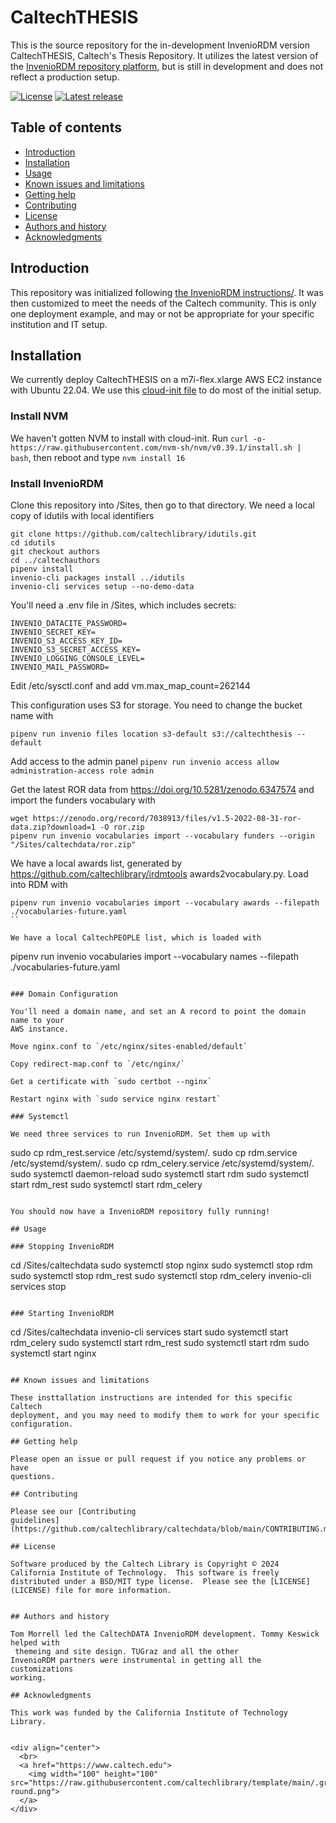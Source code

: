 # CaltechTHESIS

This is the source repository for the in-development InvenioRDM version CaltechTHESIS, Caltech's Thesis Repository. It utilizes the latest version of the [InvenioRDM repository
platform](https://inveniosoftware.org/products/rdm/), but is still in development and does not reflect a production setup.

[![License](https://img.shields.io/badge/License-BSD%203--Clause-blue.svg?color=orange)](https://choosealicense.com/licenses/bsd-3-clause)
[![Latest release](https://img.shields.io/github/v/release/caltechlibrary/caltechdata.svg?color=b44e88)](https://github.com/caltechlibrary/caltechdata/releases)



## Table of contents

* [Introduction](#introduction)
* [Installation](#installation)
* [Usage](#usage)
* [Known issues and limitations](#known-issues-and-limitations)
* [Getting help](#getting-help)
* [Contributing](#contributing)
* [License](#license)
* [Authors and history](#authors-and-history)
* [Acknowledgments](#authors-and-acknowledgments)


## Introduction

This repository was initialized following [the InvenioRDM
instructions/](https://inveniordm.docs.cern.ch/install/). It was then
customized to meet the needs of the Caltech community. This is only one
deployment example, and may or not be appropriate for your specific
institution and IT setup. 

## Installation

We currently deploy CaltechTHESIS on a m7i-flex.xlarge AWS EC2 instance with Ubuntu
22.04. We use this [cloud-init
file](https://github.com/caltechlibrary/cloud-init-examples/blob/main/invenio-rdm-12-init.yaml)
to do most of the initial setup.

### Install NVM

We haven't gotten NVM to install with cloud-init. Run `curl -o-
https://raw.githubusercontent.com/nvm-sh/nvm/v0.39.1/install.sh | bash`, then
reboot and type `nvm install 16`

### Install InvenioRDM

Clone this repository into /Sites, then go to that directory. We need a local copy of idutils with local identifiers

```
git clone https://github.com/caltechlibrary/idutils.git
cd idutils
git checkout authors
cd ../caltechauthors
pipenv install
invenio-cli packages install ../idutils
invenio-cli services setup --no-demo-data
```

You'll need a .env file in /Sites, which includes secrets:

```
INVENIO_DATACITE_PASSWORD=
INVENIO_SECRET_KEY=
INVENIO_S3_ACCESS_KEY_ID=
INVENIO_S3_SECRET_ACCESS_KEY=
INVENIO_LOGGING_CONSOLE_LEVEL=
INVENIO_MAIL_PASSWORD=
```

Edit /etc/sysctl.conf and add vm.max_map_count=262144

This configuration uses S3 for storage. You need to change the bucket name with

`pipenv run invenio files location s3-default s3://caltechthesis --default`

Add access to the admin panel `pipenv run invenio access allow administration-access role admin`

Get the latest ROR data from https://doi.org/10.5281/zenodo.6347574 and import the funders vocabulary with

```
wget https://zenodo.org/record/7038913/files/v1.5-2022-08-31-ror-data.zip?download=1 -O ror.zip
pipenv run invenio vocabularies import --vocabulary funders --origin "/Sites/caltechdata/ror.zip"
```

We have a local awards list, generated by https://github.com/caltechlibrary/irdmtools awards2vocabulary.py. Load into RDM with

```
pipenv run invenio vocabularies import --vocabulary awards --filepath ./vocabularies-future.yaml
``

We have a local CaltechPEOPLE list, which is loaded with

```
pipenv run invenio vocabularies import --vocabulary names --filepath ./vocabularies-future.yaml
```

### Domain Configuration

You'll need a domain name, and set an A record to point the domain name to your
AWS instance.

Move nginx.conf to `/etc/nginx/sites-enabled/default`

Copy redirect-map.conf to `/etc/nginx/`

Get a certificate with `sudo certbot --nginx`

Restart nginx with `sudo service nginx restart`

### Systemctl

We need three services to run InvenioRDM. Set them up with

```
sudo cp rdm_rest.service /etc/systemd/system/.
sudo cp rdm.service /etc/systemd/system/.
sudo cp rdm_celery.service /etc/systemd/system/.
sudo systemctl daemon-reload
sudo systemctl start rdm
sudo systemctl start rdm_rest
sudo systemctl start rdm_celery
```

You should now have a InvenioRDM repository fully running!

## Usage

### Stopping InvenioRDM

```
cd /Sites/caltechdata
sudo systemctl stop nginx
sudo systemctl stop rdm
sudo systemctl stop rdm_rest
sudo systemctl stop rdm_celery
invenio-cli services stop
```

### Starting InvenioRDM

```
cd /Sites/caltechdata
invenio-cli services start
sudo systemctl start rdm_celery
sudo systemctl start rdm_rest
sudo systemctl start rdm
sudo systemctl start nginx
```

## Known issues and limitations

These insttallation instructions are intended for this specific Caltech
deployment, and you may need to modify them to work for your specific
configuration.

## Getting help

Please open an issue or pull request if you notice any problems or have
questions.

## Contributing

Please see our [Contributing
guidelines](https://github.com/caltechlibrary/caltechdata/blob/main/CONTRIBUTING.md)

## License

Software produced by the Caltech Library is Copyright © 2024 California Institute of Technology.  This software is freely distributed under a BSD/MIT type license.  Please see the [LICENSE](LICENSE) file for more information.


## Authors and history

Tom Morrell led the CaltechDATA InvenioRDM development. Tommy Keswick helped with
 themeing and site design. TUGraz and all the other
InvenioRDM partners were instrumental in getting all the customizations
working.

## Acknowledgments

This work was funded by the California Institute of Technology Library.


<div align="center">
  <br>
  <a href="https://www.caltech.edu">
    <img width="100" height="100" src="https://raw.githubusercontent.com/caltechlibrary/template/main/.graphics/caltech-round.png">
  </a>
</div>
